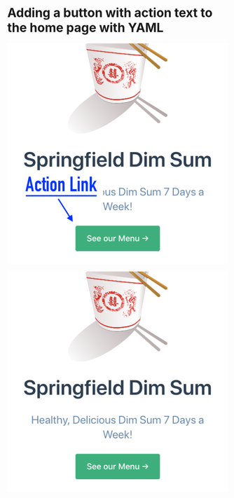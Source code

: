 # Adding a button with action text to the home page with YAML

![Screen shot with action link labeled](./assets/img/default1-action-link-labeled.png)

![Screen shot with action link](./assets/img/default1-action-link.png)
